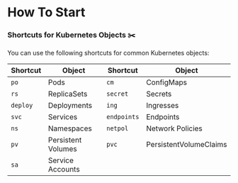 # How To Start

### Shortcuts for Kubernetes Objects ✂️

You can use the following shortcuts for common Kubernetes objects:

| Shortcut | Object             | Shortcut    | Object                 |
| -------- | ------------------ | ----------- | ---------------------- |
| `po`     | Pods               | `cm`        | ConfigMaps             |
| `rs`     | ReplicaSets        | `secret`    | Secrets                |
| `deploy` | Deployments        | `ing`       | Ingresses              |
| `svc`    | Services           | `endpoints` | Endpoints              |
| `ns`     | Namespaces         | `netpol`    | Network Policies       |
| `pv`     | Persistent Volumes | `pvc`       | PersistentVolumeClaims |
| `sa`     | Service Accounts   |             |
